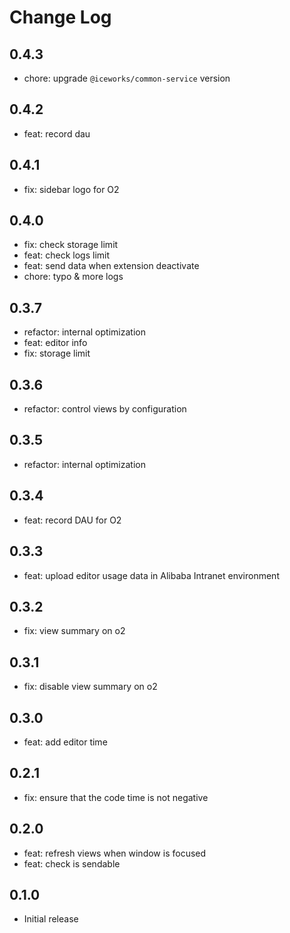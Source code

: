 # Change Log

## 0.4.3

- chore: upgrade `@iceworks/common-service` version

## 0.4.2

- feat: record dau

## 0.4.1

- fix: sidebar logo for O2

## 0.4.0

- fix: check storage limit
- feat: check logs limit
- feat: send data when extension deactivate
- chore: typo & more logs

## 0.3.7

- refactor: internal optimization
- feat: editor info
- fix: storage limit

## 0.3.6

- refactor: control views by configuration

## 0.3.5

- refactor: internal optimization

## 0.3.4

- feat: record DAU for O2

## 0.3.3

- feat: upload editor usage data in Alibaba Intranet environment

## 0.3.2

- fix: view summary on o2

## 0.3.1

- fix: disable view summary on o2

## 0.3.0

- feat: add editor time

## 0.2.1

- fix: ensure that the code time is not negative

## 0.2.0

- feat: refresh views when window is focused
- feat: check is sendable

## 0.1.0

- Initial release
